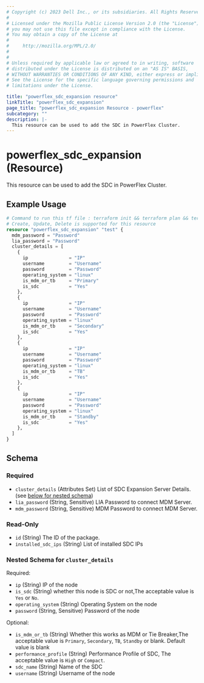 ```yaml
---
# Copyright (c) 2023 Dell Inc., or its subsidiaries. All Rights Reserved.
# 
# Licensed under the Mozilla Public License Version 2.0 (the "License");
# you may not use this file except in compliance with the License.
# You may obtain a copy of the License at
# 
#     http://mozilla.org/MPL/2.0/
# 
# 
# Unless required by applicable law or agreed to in writing, software
# distributed under the License is distributed on an "AS IS" BASIS,
# WITHOUT WARRANTIES OR CONDITIONS OF ANY KIND, either express or implied.
# See the License for the specific language governing permissions and
# limitations under the License.

title: "powerflex_sdc_expansion resource"
linkTitle: "powerflex_sdc_expansion"
page_title: "powerflex_sdc_expansion Resource - powerflex"
subcategory: ""
description: |-
  This resource can be used to add the SDC in PowerFlex Cluster.
---
```


# powerflex_sdc_expansion (Resource)

This resource can be used to add the SDC in PowerFlex Cluster.


## Example Usage

```terraform
# Command to run this tf file : terraform init && terraform plan && terraform apply
# Create, Update, Delete is supported for this resource
resource "powerflex_sdc_expansion" "test" {
  mdm_password = "Password"
  lia_password = "Password"
  cluster_details = [
    {
      ip               = "IP"
      username         = "Username"
      password         = "Password"
      operating_system = "linux"
      is_mdm_or_tb     = "Primary"
      is_sdc           = "Yes"
    },
    {
      ip               = "IP"
      username         = "Username"
      password         = "Password"
      operating_system = "linux"
      is_mdm_or_tb     = "Secondary"
      is_sdc           = "Yes"
    },
    {
      ip               = "IP"
      username         = "Username"
      password         = "Password"
      operating_system = "linux"
      is_mdm_or_tb     = "TB"
      is_sdc           = "Yes"
    },
    {
      ip               = "IP"
      username         = "Username"
      password         = "Password"
      operating_system = "linux"
      is_mdm_or_tb     = "Standby"
      is_sdc           = "Yes"
    },
  ]
}
```

<!-- schema generated by tfplugindocs -->
## Schema

### Required

- `cluster_details` (Attributes Set) List of SDC Expansion Server Details. (see [below for nested schema](#nestedatt--cluster_details))
- `lia_password` (String, Sensitive) LIA Password to connect MDM Server.
- `mdm_password` (String, Sensitive) MDM Password to connect MDM Server.

### Read-Only

- `id` (String) The ID of the package.
- `installed_sdc_ips` (String) List of installed SDC IPs

<a id="nestedatt--cluster_details"></a>
### Nested Schema for `cluster_details`

Required:

- `ip` (String) IP of the node
- `is_sdc` (String) whether this node is SDC or not,The acceptable value is `Yes` or `No`.
- `operating_system` (String) Operating System on the node
- `password` (String, Sensitive) Password of the node

Optional:

- `is_mdm_or_tb` (String) Whether this works as MDM or Tie Breaker,The acceptable value is `Primary`, `Secondary`, `TB`, `Standby` or blank. Default value is blank
- `performance_profile` (String) Performance Profile of SDC, The acceptable value is `High` or `Compact`.
- `sdc_name` (String) Name of the SDC
- `username` (String) Username of the node


